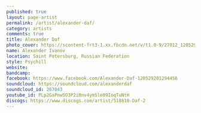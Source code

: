 ```yaml
---
published: true
layout: page-artist
permalink: /artist/alexander-daf/
category: artists
comments: true
title: Alexander Daf
photo_cover: https://scontent-frt3-1.xx.fbcdn.net/v/t1.0-9/27012_120529604627749_2332267_n.jpg?oh=0b1b985cd618fd7529793f7fc5cee9eb&oe=59E5ACAD
name: Alexander Ivanov
location: Saint Petersburg, Russian Federation
style: Psychill
website: 
bandcamp: 
facebook: https://www.facebook.com/Alexander-Daf-120529201294456
soundcloud: https://soundcloud.com/alexanderdaf
soundcloud_id: 267043
youtube_id: PLp2GaPnw5O3P2iBnv4ym5le09IoqTuNtH
discogs: https://www.discogs.com/artist/518810-Daf-2
---
```

